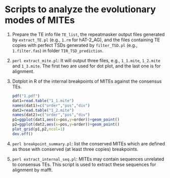 # Scripts to analyze the evolutionary modes of MITEs

1. Prepare the TE info file `TE_list`, the repeatmasker output files generated by `extract_TE.pl` (e.g., `1.rm` for hAT-2_AG), and the files containing TE copies with perfect TSDs generated by `filter_TSD.pl` (e.g., `1.filter.fas`) in folder `TIR_TSD_prediction`.

2. `perl extract_mite.pl`: It will output three files, e.g., `1_1.mite`, `1_2.mite` and `1_3.mite`. The first two are used for dot plot, and the last one is for alignment.

3. Dotplot in R of the internal breakpoints of MITEs against the consensus TEs.

   ```R
   pdf("1.pdf")
   dat1=read.table("1_1.mite")
   names(dat1)=c("order","pos","div")
   dat2=read.table("1_2.mite")
   names(dat2)=c("order","pos","div")
   p1=ggplot(dat1,aes(x=pos,y=order))+geom_point()
   p2=ggplot(dat2,aes(x=pos,y=order))+geom_point()
   plot_grid(p1,p2,ncol=1)
   dev.off()
   ```

5. `perl breakpoint_summary.pl`: list the conserved MITEs which are defined as those with conserved (at least three copies) breakpoints.

6. `perl extract_internal_seq.pl`: MITEs may contain sequences unrelated to consensus TEs. This script is used to extract these sequences for alignment by mafft.


